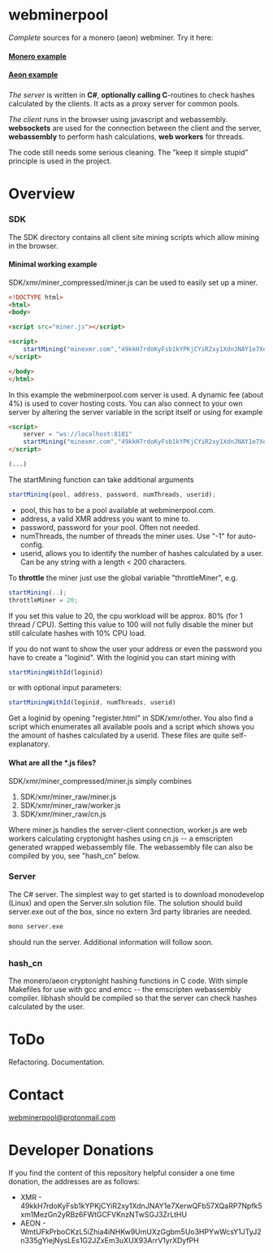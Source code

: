 
# webminerpool 

*Complete* sources for a monero (aeon) webminer. Try it here:

#### [Monero example](https://rawgit.com/notgiven688/webminerpool/master/example/xmr/index.html)

#### [Aeon example](https://rawgit.com/notgiven688/webminerpool/master/example/aeon/index.html)

###
_The server_ is written in **C#**, **optionally calling C**-routines to check hashes calculated by the clients. It acts as a proxy server for common pools.

_The client_ runs in the browser using javascript and webassembly. 
**websockets** are used for the connection between the client and the server, **webassembly** to perform hash calculations, **web workers** for threads.

The code still needs some serious cleaning. The "keep it simple stupid" principle is used in  the project.


# Overview

### SDK

The SDK directory contains all client site mining scripts which allow mining in the browser.

#### Minimal working example

SDK/xmr/miner_compressed/miner.js can be used to easily set up a miner.

```html
<!DOCTYPE html>
<html>
<body>

<script src="miner.js"></script>

<script>
	startMining("minexmr.com","49kkH7rdoKyFsb1kYPKjCYiR2xy1XdnJNAY1e7XerwQFb57XQaRP7Npfk5xm1MezGn2yRBz6FWtGCFVKnzNTwSGJ3ZrLtHU"); 
</script>

</body>
</html>
```

In this example the webminerpool.com server is used. A dynamic fee (about 4%) is used to cover hosting costs. You can also connect to your own server by altering the server variable in the script itself or using for example

```html
<script>
	server = "ws://localhost:8181"
	startMining("minexmr.com","49kkH7rdoKyFsb1kYPKjCYiR2xy1XdnJNAY1e7XerwQFb57XQaRP7Npfk5xm1MezGn2yRBz6FWtGCFVKnzNTwSGJ3ZrLtHU"); 
</script>

(...)
```
The startMining function can take additional arguments

```javascript
startMining(pool, address, password, numThreads, userid);
```

- pool, this has to be a pool available at webminerpool.com.
- address, a valid XMR address you want to mine to.
- password, password for your pool. Often not needed.
- numThreads, the number of threads the miner uses. Use "-1" for auto-config.
- userid, allows you to identify the number of hashes calculated by a user. Can be any string with a length < 200 characters.

To **throttle** the miner just use the global variable "throttleMiner", e.g. 

```javascript
startMining(..);
throttleMiner = 20;
```

If you set this value to 20, the cpu workload will be approx. 80% (for 1 thread / CPU). Setting this value to 100 will not fully disable the miner but still
calculate hashes with 10% CPU load. 

If you do not want to show the user your address or even the password you have to create  a "loginid". With the loginid you can start mining with

```javascript
startMiningWithId(loginid)
```

or with optional input parameters:

```javascript
startMiningWithId(loginid, numThreads, userid)
```

Get a loginid by opening "register.html" in SDK/xmr/other. You also find a script which enumerates all available pools and a script which shows you the amount of hashes calculated by a userid. These files are quite self-explanatory.

#### What are all the *.js files?

SDK/xmr/miner_compressed/miner.js simply combines 

 1. SDK/xmr/miner_raw/miner.js
 2. SDK/xmr/miner_raw/worker.js
 3. SDK/xmr/miner_raw/cn.js

Where miner.js handles the server-client connection, worker.js are web workers calculating cryptonight hashes using cn.js -- a emscripten generated wrapped webassembly file. The webassembly file can also be compiled by you, see "hash_cn" below.

### Server

The C# server. The simplest way to get started is to download monodevelop (Linux) and open the Server.sln solution file. The solution should build server.exe out of the box, since no extern 3rd party libraries are needed.

```bash
mono server.exe
```

should run the server.  Additional information will follow soon.

### hash_cn

The monero/aeon cryptonight hashing functions in C code. With simple Makefiles for use with gcc and emcc -- the emscripten webassembly compiler. libhash should be compiled so that the server can check hashes calculated by the user.

# ToDo

Refactoring. Documentation.

# Contact

webminerpool@protonmail.com

# Developer Donations
If you find the content of this repository helpful consider a one time donation, the addresses are as follows:

-   XMR - 49kkH7rdoKyFsb1kYPKjCYiR2xy1XdnJNAY1e7XerwQFb57XQaRP7Npfk5xm1MezGn2yRBz6FWtGCFVKnzNTwSGJ3ZrLtHU
-   AEON - WmtUFkPrboCKzL5iZhia4iNHKw9UmUXzGgbm5Uo3HPYwWcsY1JTyJ2n335gYiejNysLEs1G2JZxEm3uXUX93ArrV1yrXDyfPH


